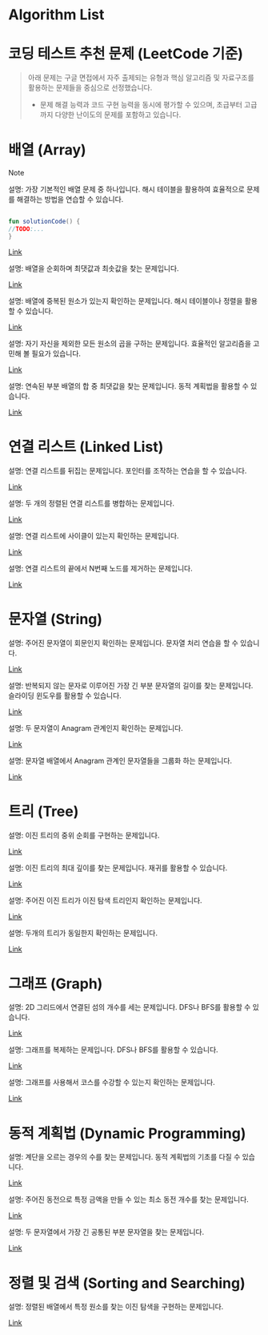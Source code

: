 # Algorithm List

# 코딩 테스트 추천 문제 (LeetCode 기준)

 > 아래 문제는 구글 면접에서 자주 출제되는 유형과 핵심 알고리즘 및 자료구조를 활용하는 문제들을 중심으로 선정했습니다.
 > - 문제 해결 능력과 코드 구현 능력을 동시에 평가할 수 있으며, 초급부터 고급까지 다양한 난이도의 문제를 포함하고 있습니다.



# 배열 (Array)

<procedure title="배열 (Array)">

<procedure title="Two Sum (Easy)">
<note>

> [!note]
> 
> 설명: 가장 기본적인 배열 문제 중 하나입니다. 해시 테이블을 활용하여 효율적으로 문제를 해결하는 방법을 연습할 수 있습니다.

</note>

```kotlin

fun solutionCode() {
//TODO:...
}

```

  [Link](https://leetcode.com/problems/two-sum/)
</procedure>

<procedure title="Best Time to Buy and Sell Stock (Easy)">
  <note>
    설명: 배열을 순회하며 최댓값과 최솟값을 찾는 문제입니다.
  </note>

  [Link](https://leetcode.com/problems/best-time-to-buy-and-sell-stock/)
</procedure>

<procedure title="Contains Duplicate (Easy)">
  <note>
    설명: 배열에 중복된 원소가 있는지 확인하는 문제입니다. 해시 테이블이나 정렬을 활용할 수 있습니다.
  </note>

  [Link](https://leetcode.com/problems/contains-duplicate/)
</procedure>

<procedure title="Product of Array Except Self (Medium)">
  <note>
    설명: 자기 자신을 제외한 모든 원소의 곱을 구하는 문제입니다. 효율적인 알고리즘을 고민해 볼 필요가 있습니다.
  </note>

  [Link](https://leetcode.com/problems/product-of-array-except-self/)
</procedure>

<procedure title="Maximum Subarray (Medium)">
  <note>
    설명: 연속된 부분 배열의 합 중 최댓값을 찾는 문제입니다. 동적 계획법을 활용할 수 있습니다.
  </note>

  [Link](https://leetcode.com/problems/maximum-subarray/)
</procedure>
</procedure>

# 연결 리스트 (Linked List)
<procedure title="연결 리스트 (Linked List)">
<procedure title="Reverse Linked List (Easy)">
  <note>
    설명: 연결 리스트를 뒤집는 문제입니다. 포인터를 조작하는 연습을 할 수 있습니다.
  </note>

  [Link](https://leetcode.com/problems/reverse-linked-list/)
</procedure>

<procedure title="Merge Two Sorted Lists (Easy)">
  <note>
    설명: 두 개의 정렬된 연결 리스트를 병합하는 문제입니다.
  </note>

  [Link](https://leetcode.com/problems/merge-two-sorted-lists/)
</procedure>

<procedure title="Linked List Cycle (Easy)">
  <note>
    설명: 연결 리스트에 사이클이 있는지 확인하는 문제입니다.
  </note>

  [Link](https://leetcode.com/problems/linked-list-cycle/)
</procedure>

<procedure title="Remove Nth Node From End of List (Medium)">
  <note>
    설명: 연결 리스트의 끝에서 N번째 노드를 제거하는 문제입니다.
  </note>

  [Link](https://leetcode.com/problems/remove-nth-node-from-end-of-list/)
</procedure>
</procedure>

# 문자열 (String)
<procedure title="문자열 (String)">
<procedure title="Valid Palindrome (Easy)">
  <note>
    설명: 주어진 문자열이 회문인지 확인하는 문제입니다. 문자열 처리 연습을 할 수 있습니다.
  </note>

  [Link](https://leetcode.com/problems/valid-palindrome/)
</procedure>

<procedure title="Longest Substring Without Repeating Characters (Medium)">
  <note>
    설명: 반복되지 않는 문자로 이루어진 가장 긴 부분 문자열의 길이를 찾는 문제입니다. 슬라이딩 윈도우를 활용할 수 있습니다.
  </note>

  [Link](https://leetcode.com/problems/longest-substring-without-repeating-characters/)
</procedure>

<procedure title="Valid Anagram (Easy)">
  <note>
    설명: 두 문자열이 Anagram 관계인지 확인하는 문제입니다.
  </note>

  [Link](https://leetcode.com/problems/valid-anagram/)
</procedure>

<procedure title="Group Anagrams (Medium)">
  <note>
    설명: 문자열 배열에서 Anagram 관계인 문자열들을 그룹화 하는 문제입니다.
  </note>

  [Link](https://leetcode.com/problems/group-anagrams/)
</procedure>
</procedure>

# 트리 (Tree)
<procedure title="트리 (Tree)">
<procedure title="Binary Tree Inorder Traversal (Easy)">
  <note>
    설명: 이진 트리의 중위 순회를 구현하는 문제입니다.
  </note>

  [Link](https://leetcode.com/problems/binary-tree-inorder-traversal/)
</procedure>

<procedure title="Maximum Depth of Binary Tree (Easy)">
  <note>
    설명: 이진 트리의 최대 깊이를 찾는 문제입니다. 재귀를 활용할 수 있습니다.
  </note>

  [Link](https://leetcode.com/problems/maximum-depth-of-binary-tree/)
</procedure>

<procedure title="Validate Binary Search Tree (Medium)">
  <note>
    설명: 주어진 이진 트리가 이진 탐색 트리인지 확인하는 문제입니다.
  </note>

  [Link](https://leetcode.com/problems/validate-binary-search-tree/)
</procedure>

<procedure title="Same Tree (Easy)">
  <note>
   설명: 두개의 트리가 동일한지 확인하는 문제입니다.
  </note>

  [Link](https://leetcode.com/problems/same-tree/)
</procedure>
</procedure>

# 그래프 (Graph)
<procedure title="그래프 (Graph)">
<procedure title="Number of Islands (Medium)">
  <note>
    설명: 2D 그리드에서 연결된 섬의 개수를 세는 문제입니다. DFS나 BFS를 활용할 수 있습니다.
  </note>

  [Link](https://leetcode.com/problems/number-of-islands/)
</procedure>

<procedure title="Clone Graph (Medium)">
  <note>
    설명: 그래프를 복제하는 문제입니다. DFS나 BFS를 활용할 수 있습니다.
  </note>

  [Link](https://leetcode.com/problems/clone-graph/)
</procedure>

<procedure title="Course Schedule (Medium)">
 <note>
  설명: 그래프를 사용해서 코스를 수강할 수 있는지 확인하는 문제입니다.
 </note>

 [Link](https://leetcode.com/problems/course-schedule/)
</procedure>
</procedure>

# 동적 계획법 (Dynamic Programming)
<procedure title="동적 계획법 (Dynamic Programming)">
<procedure title="Climbing Stairs (Easy)">
  <note>
    설명: 계단을 오르는 경우의 수를 찾는 문제입니다. 동적 계획법의 기초를 다질 수 있습니다.
  </note>

  [Link](https://leetcode.com/problems/climbing-stairs/)
</procedure>

<procedure title="Coin Change (Medium)">
  <note>
    설명: 주어진 동전으로 특정 금액을 만들 수 있는 최소 동전 개수를 찾는 문제입니다.
  </note>

  [Link](https://leetcode.com/problems/coin-change/)
</procedure>

<procedure title="Longest Common Subsequence (Medium)">
  <note>
   설명: 두 문자열에서 가장 긴 공통된 부분 문자열을 찾는 문제입니다.
  </note>

  [Link](https://leetcode.com/problems/longest-common-subsequence/)
</procedure>
</procedure>

# 정렬 및 검색 (Sorting and Searching)
<procedure title="Binary Search (Easy)">
 <note>
  설명: 정렬된 배열에서 특정 원소를 찾는 이진 탐색을 구현하는 문제입니다.
 </note>

 [Link](https://leetcode.com/problems/binary-search/)
</procedure>